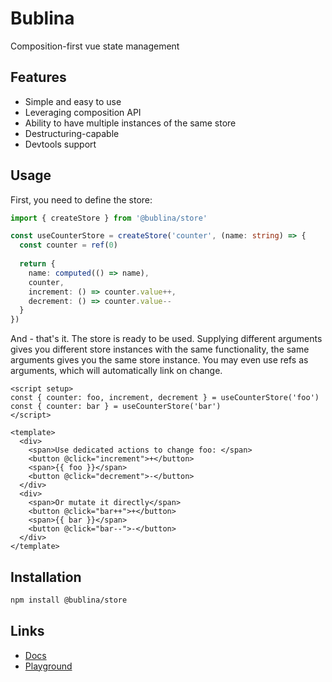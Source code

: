 # Bublina

Composition-first vue state management  

## Features

- Simple and easy to use
- Leveraging composition API
- Ability to have multiple instances of the same store
- Destructuring-capable
- Devtools support

## Usage

First, you need to define the store:

```ts
import { createStore } from '@bublina/store'

const useCounterStore = createStore('counter', (name: string) => {
  const counter = ref(0)
  
  return {
    name: computed(() => name),
    counter,
    increment: () => counter.value++,
    decrement: () => counter.value--
  }
})
```

And - that's it. The store is ready to be used. 
Supplying different arguments gives you different store instances with the same functionality, 
the same arguments gives you the same store instance. 
You may even use refs as arguments, which will automatically link on change.
```vue
<script setup>
const { counter: foo, increment, decrement } = useCounterStore('foo')
const { counter: bar } = useCounterStore('bar')
</script>

<template>
  <div>
    <span>Use dedicated actions to change foo: </span>
    <button @click="increment">+</button>
    <span>{{ foo }}</span>
    <button @click="decrement">-</button>
  </div>
  <div>
    <span>Or mutate it directly</span>
    <button @click="bar++">+</button>
    <span>{{ bar }}</span>
    <button @click="bar--">-</button>
  </div>
</template>
````

## Installation

  ```sh
  npm install @bublina/store
  ```

## Links
- [Docs](https://bublina-docs.vercel.app/)
- [Playground](https://stackblitz.com/github//bublina-store/bublina/tree/main/packages/playground)
